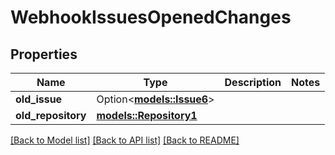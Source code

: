 # WebhookIssuesOpenedChanges

## Properties

Name | Type | Description | Notes
------------ | ------------- | ------------- | -------------
**old_issue** | Option<[**models::Issue6**](Issue_6.md)> |  | 
**old_repository** | [**models::Repository1**](Repository_1.md) |  | 

[[Back to Model list]](../README.md#documentation-for-models) [[Back to API list]](../README.md#documentation-for-api-endpoints) [[Back to README]](../README.md)


